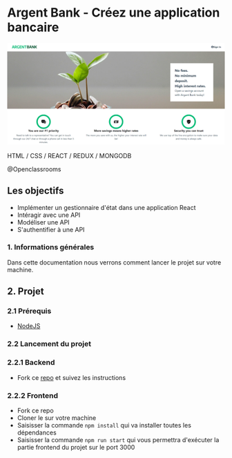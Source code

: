 # Argent Bank - Créez une application bancaire

![](src/assets/preview.png)

HTML / CSS / REACT / REDUX / MONGODB

@Openclassrooms

## Les objectifs

* Implémenter un gestionnaire d'état dans une application React
* Intéragir avec une API
* Modéliser une API
* S'authentifier à une API

### 1. Informations générales

Dans cette documentation nous verrons comment lancer le projet sur votre machine.

## 2. Projet

### 2.1 Prérequis
* [NodeJS](https://nodejs.org/en/)

### 2.2 Lancement du projet

### 2.2.1 Backend

* Fork ce [repo](https://github.com/OpenClassrooms-Student-Center/Project-10-Bank-API#readme) et suivez les instructions

### 2.2.2 Frontend

* Fork ce repo
* Cloner le sur votre machine
* Saisisser la commande `npm install` qui va installer toutes les dépendances 
* Saisisser la commande `npm run start` qui vous permettra d'exécuter la partie frontend du projet sur le port 3000
